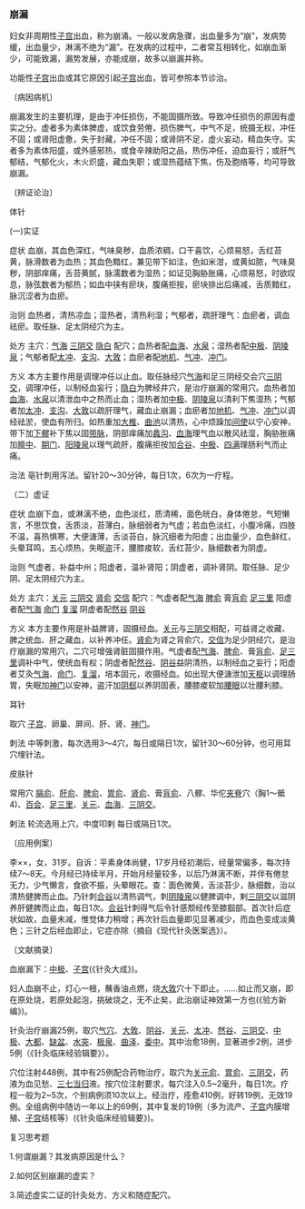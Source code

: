 ### 崩漏

妇女非周期性[子宫](https://www.gmzyjc.com/read/zjs/zjs3.4-0.1.3.5.0.md)出血，称为崩涌。一般以发病急骤，出血量多为“崩”，发病势缓，出血量少，淋漓不绝为“漏”。在发病的过程中，二者常互相转化，如崩血渐少，可能致漏，漏势发展，亦能成崩，故多以崩漏并称。

功能性[子宫](https://www.gmzyjc.com/read/zjs/zjs3.4-0.1.3.5.0.md)出血或其它原因引起[子宫](https://www.gmzyjc.com/read/zjs/zjs3.4-0.1.3.5.0.md)出血，皆可参照本节诊治。

〔病因病机〕

崩漏发生的主要机理，是由于冲任损伤，不能固摄所致。导致冲任损伤的原因有虚实之分。虚者多为素体脾虚，或饮食劳倦，损伤脾气，中气不足，统摄无权，冲任不固；或肾阳虚惫，失于封藏，冲任不固；或肾阴不足，虚火妄动，精血失守。实者多为素体阳盛，或外感邪热，或食辛辣助阳之品，热伤冲任，迫血妄行；或肝气郁结，气郁化火，木火炽盛，藏血失职；或湿热蕴结下焦，伤及胞络等，均可导致崩漏。

〔辨证论治〕

体针

(一)实证

症状  血崩，其血色深红，气味臭秽，血质浓稠，口干喜饮，心烦易怒，舌红苔黄，脉滑数者为血热；其血色黯红，兼见带下如注，色如米泔，或黄如脓，气味臭秽，阴部痒痛，舌苔黄腻，脉濡数者为湿热；如证见胸胁胀痛，心烦易怒，时欲叹息，脉弦数者为郁热；如血中挟有瘀块，腹痛拒按，瘀块排出后痛减，舌质黯红，脉沉涩者为血瘀。

治则  血热者，清热凉血；湿热者，清热利湿；气郁者，疏肝理气：血瘀者，调血祛瘀。取任脉、足太阴经穴为主。

处方  主穴：[气海](https://www.gmzyjc.com/read/zjs/zjs3.2.1-0.1.1.3.6.md)  [三阴交](https://www.gmzyjc.com/read/zjs/zjs3.1.4-6-0.0.1.3.6.md)  [隐白](https://www.gmzyjc.com/read/zjs/zjs3.1.4-6-0.0.1.3.1.md)  配穴；血热者配[血海](https://www.gmzyjc.com/read/zjs/zjs3.1.4-6-0.0.1.3.10.md)、[水泉](https://www.gmzyjc.com/read/zjs/zjs3.1.7-8-0.0.2.3.5.md)；湿热者配[中极](https://www.gmzyjc.com/read/zjs/zjs3.2.1-0.1.1.3.3.md)、[阴陵泉](https://www.gmzyjc.com/read/zjs/zjs3.1.4-6-0.0.1.3.9.md)；气郁者配[太冲](https://www.gmzyjc.com/read/zjs/zjs3.1.9-12-0.0.4.3.3.md)、[支沟](https://www.gmzyjc.com/read/zjs/zjs3.1.9-12-0.0.2.3.6.md)、[大敦](https://www.gmzyjc.com/read/zjs/zjs3.1.9-12-0.0.4.3.1.md)；血瘀者配[地机](https://www.gmzyjc.com/read/zjs/zjs3.1.4-6-0.0.1.3.8.md)、[气冲](https://www.gmzyjc.com/read/zjs/zjs3.1.1-3-0.1.3.3.30.md)、[冲门](https://www.gmzyjc.com/read/zjs/zjs3.1.4-6-0.0.1.3.12.md)。

方义  本方主要作用是调理冲任以止血。取任脉经穴[气海](https://www.gmzyjc.com/read/zjs/zjs3.2.1-0.1.1.3.6.md)和足三阴经交会穴[三阴交](https://www.gmzyjc.com/read/zjs/zjs3.1.4-6-0.0.1.3.6.md)，调理冲任，以制经血妄行；[隐白](https://www.gmzyjc.com/read/zjs/zjs3.1.4-6-0.0.1.3.1.md)为脾经井穴，是治疗崩漏的常用穴。血热者加[血海](https://www.gmzyjc.com/read/zjs/zjs3.1.4-6-0.0.1.3.10.md)、[水泉](https://www.gmzyjc.com/read/zjs/zjs3.1.7-8-0.0.2.3.5.md)以清泄血中之热而止血；湿热者加[中极](https://www.gmzyjc.com/read/zjs/zjs3.2.1-0.1.1.3.3.md)、[阴陵泉](https://www.gmzyjc.com/read/zjs/zjs3.1.4-6-0.0.1.3.9.md)以清利下焦湿热；气郁者加[太冲](https://www.gmzyjc.com/read/zjs/zjs3.1.9-12-0.0.4.3.3.md)、[支沟](https://www.gmzyjc.com/read/zjs/zjs3.1.9-12-0.0.2.3.6.md)、[大敦](https://www.gmzyjc.com/read/zjs/zjs3.1.9-12-0.0.4.3.1.md)以疏肝理气，藏血止崩漏；血瘀者加[地机](https://www.gmzyjc.com/read/zjs/zjs3.1.4-6-0.0.1.3.8.md)、[气冲](https://www.gmzyjc.com/read/zjs/zjs3.1.1-3-0.1.3.3.30.md)、[冲门](https://www.gmzyjc.com/read/zjs/zjs3.1.4-6-0.0.1.3.12.md)以调经祛淤，使血有所归。如热重加[大椎](https://www.gmzyjc.com/read/zjs/zjs3.2.2-0.0.1.3.14.md)、[曲池](https://www.gmzyjc.com/read/zjs/zjs3.1.1-3-0.1.2.3.11.md)以清热，心中烦躁加[间使](https://www.gmzyjc.com/read/zjs/zjs3.1.9-12-0.0.1.3.5.md)以宁心安神，带下加[下髎](https://www.gmzyjc.com/read/zjs/zjs3.1.7-8-0.0.1.3.34.md)补下焦以固[带脉](https://www.gmzyjc.com/read/zjs/zjs3.1.9-12-0.0.3.3.26.md)，阴部痒痛加[蠡沟](https://www.gmzyjc.com/read/zjs/zjs3.1.9-12-0.0.4.3.5.md)、[血海](https://www.gmzyjc.com/read/zjs/zjs3.1.4-6-0.0.1.3.10.md)理气血以散风祛湿，胸胁胀痛加[膻中](https://www.gmzyjc.com/read/zjs/zjs3.2.1-0.1.1.3.16.md)、[期门](https://www.gmzyjc.com/read/zjs/zjs3.1.9-12-0.0.4.3.14.md)、[阳陵泉](https://www.gmzyjc.com/read/zjs/zjs3.1.9-12-0.0.3.3.34.md)以理气疏肝，腹痛拒按加[合谷](https://www.gmzyjc.com/read/zjs/zjs3.1.1-3-0.1.2.3.4.md)、[中极](https://www.gmzyjc.com/read/zjs/zjs3.2.1-0.1.1.3.3.md)、[四满](https://www.gmzyjc.com/read/zjs/zjs3.1.7-8-0.0.2.3.14.md)理肠利气而止痛。

治法  亳针刺用泻法。留针20～30分钟，每日1次，6次为一疗程。

（二）虚证

症状  血崩下血，或淋漓不绝，血色淡红，质清稀，面色㿠白，身体倦怠，气短懒言，不思饮食，舌质淡，苔薄白，脉细弱者为气虚；若血色淡红，小腹冷痛，四肢不温，喜热惧寒，大便溏薄，舌淡苔白，脉沉细者为阳虚；出血量少，血色鲜红，头晕耳鸣，五心烦热，失眠盗汗，腰膝痠软，舌红苔少，脉细数者为阴虚。

治则  气虚者，补益中州；阳虚者，温补肾阳；阴虚者，调补肾阴。取任脉、足少阴、足太阴经穴为主。

处方  主穴：[关元](https://www.gmzyjc.com/read/zjs/zjs3.2.1-0.1.1.3.4.md)  [三阴交](https://www.gmzyjc.com/read/zjs/zjs3.1.4-6-0.0.1.3.6.md)  [肾俞](https://www.gmzyjc.com/read/zjs/zjs3.1.7-8-0.0.1.3.23.md)  [交信](https://www.gmzyjc.com/read/zjs/zjs3.1.7-8-0.0.2.3.8.md)  配穴：气虚者配[气海](https://www.gmzyjc.com/read/zjs/zjs3.2.1-0.1.1.3.6.md)  [脾俞](https://www.gmzyjc.com/read/zjs/zjs3.1.7-8-0.0.1.3.20.md)  膏[肓俞](https://www.gmzyjc.com/read/zjs/zjs3.1.7-8-0.0.2.3.16.md)  [足三里](https://www.gmzyjc.com/read/zjs/zjs3.1.1-3-0.1.3.3.36.md)  阳虚者配[气海](https://www.gmzyjc.com/read/zjs/zjs3.2.1-0.1.1.3.6.md)  [命门](https://www.gmzyjc.com/read/zjs/zjs3.2.2-0.0.1.3.4.md)  [复溜](https://www.gmzyjc.com/read/zjs/zjs3.1.7-8-0.0.2.3.7.md)  阴虚者配[然谷](https://www.gmzyjc.com/read/zjs/zjs3.1.7-8-0.0.2.3.2.md)  [阴谷](https://www.gmzyjc.com/read/zjs/zjs3.1.7-8-0.0.2.3.10.md)

方义  本方主要作用是补益脾肾，固摄经血。[关元](https://www.gmzyjc.com/read/zjs/zjs3.2.1-0.1.1.3.4.md)与[三阴交](https://www.gmzyjc.com/read/zjs/zjs3.1.4-6-0.0.1.3.6.md)相配，可益肾之收藏、脾之统血、肝之藏血，以补养冲任。[肾俞](https://www.gmzyjc.com/read/zjs/zjs3.1.7-8-0.0.1.3.23.md)为肾之背俞穴，[交信](https://www.gmzyjc.com/read/zjs/zjs3.1.7-8-0.0.2.3.8.md)为足少阴经穴，是治疗崩漏的常用穴，二穴可增强肾脏固摄作用。气虚者配[气海](https://www.gmzyjc.com/read/zjs/zjs3.2.1-0.1.1.3.6.md)、[脾俞](https://www.gmzyjc.com/read/zjs/zjs3.1.7-8-0.0.1.3.20.md)、膏[肓俞](https://www.gmzyjc.com/read/zjs/zjs3.1.7-8-0.0.2.3.16.md)、[足三里](https://www.gmzyjc.com/read/zjs/zjs3.1.1-3-0.1.3.3.36.md)调补中气，使统血有权；阴虚者配[然谷](https://www.gmzyjc.com/read/zjs/zjs3.1.7-8-0.0.2.3.2.md)、[阴谷](https://www.gmzyjc.com/read/zjs/zjs3.1.7-8-0.0.2.3.10.md)益阴清热，以制经血之妄行；阳虚者艾灸[气海](https://www.gmzyjc.com/read/zjs/zjs3.2.1-0.1.1.3.6.md)、[命门](https://www.gmzyjc.com/read/zjs/zjs3.2.2-0.0.1.3.4.md)、[复溜](https://www.gmzyjc.com/read/zjs/zjs3.1.7-8-0.0.2.3.7.md)，培本固元，收摄经血。如出现大便溏泄加[天枢](https://www.gmzyjc.com/read/zjs/zjs3.1.1-3-0.1.3.3.25.md)以调理肠胃，失眠加[神门](https://www.gmzyjc.com/read/zjs/zjs3.1.4-6-0.0.2.3.7.md)以安神，盗汗加[阴郄](https://www.gmzyjc.com/read/zjs/zjs3.1.4-6-0.0.2.3.6.md)以养阴固表，腰膝痠软加[腰眼](https://www.gmzyjc.com/read/zjs/zjs3.4-0.1.2.6.0.md)以壮腰利膝。

耳针

取穴  [子宫](https://www.gmzyjc.com/read/zjs/zjs3.4-0.1.3.5.0.md)、卵巢、屏间、肝、肾、[神门](https://www.gmzyjc.com/read/zjs/zjs3.1.4-6-0.0.2.3.7.md)。

刺法  中等刺激，每次选用3～4穴，每日或隔日1次，留针30～60分钟，也可用耳穴埋针法。

皮肤针

常用穴  [膈俞](https://www.gmzyjc.com/read/zjs/zjs3.1.7-8-0.0.1.3.17.md)、[肝俞](https://www.gmzyjc.com/read/zjs/zjs3.1.7-8-0.0.1.3.18.md)、[脾俞](https://www.gmzyjc.com/read/zjs/zjs3.1.7-8-0.0.1.3.20.md)、[胃俞](https://www.gmzyjc.com/read/zjs/zjs3.1.7-8-0.0.1.3.21.md)、[肾俞](https://www.gmzyjc.com/read/zjs/zjs3.1.7-8-0.0.1.3.23.md)、膏[肓俞](https://www.gmzyjc.com/read/zjs/zjs3.1.7-8-0.0.2.3.16.md)、八髎、华佗[夹脊](https://www.gmzyjc.com/read/zjs/zjs3.4-0.1.2.4.0.md)穴（胸1～骶4)、[百会](https://www.gmzyjc.com/read/zjs/zjs3.2.2-0.0.1.3.20.md)、[足三里](https://www.gmzyjc.com/read/zjs/zjs3.1.1-3-0.1.3.3.36.md)、[关元](https://www.gmzyjc.com/read/zjs/zjs3.2.1-0.1.1.3.4.md)、[血海](https://www.gmzyjc.com/read/zjs/zjs3.1.4-6-0.0.1.3.10.md)、[三阴交](https://www.gmzyjc.com/read/zjs/zjs3.1.4-6-0.0.1.3.6.md)。

剌法  轮流选用上穴，中度叩剌  每日或隔日1次。

〔应用例案〕

李××，女，31岁。自诉：平素身体尚健，17岁月经初潮后，经量常偏多，每次持续7～8天。今月经已持续半月，开始月经量较多，以后乃淋漓不断，并伴有倦怠无力，少气懒言，食欲不振，头晕眼花。查：面色微黄，舌淡苔少，脉细数，治以清热健脾而止血。乃针刺[合谷](https://www.gmzyjc.com/read/zjs/zjs3.1.1-3-0.1.2.3.4.md)以清热调气，刺[阴陵泉](https://www.gmzyjc.com/read/zjs/zjs3.1.4-6-0.0.1.3.9.md)以健脾调中，剌[三阴交](https://www.gmzyjc.com/read/zjs/zjs3.1.4-6-0.0.1.3.6.md)以滋阴养肝健脾而止血，每日1次。[合谷](https://www.gmzyjc.com/read/zjs/zjs3.1.1-3-0.1.2.3.4.md)针刺得气后令针感颓经传至膝腘部。首次针后症状如故，血量未减，惟觉体力稍增；再次针后血量即见显著减少，而血色变成淡黄色；三针之后经血即止，它症亦除（摘自《现代针灸医案选》）。

〔文献摘录〕

血崩漏下：[中极](https://www.gmzyjc.com/read/zjs/zjs3.2.1-0.1.1.3.3.md)、[子宫](https://www.gmzyjc.com/read/zjs/zjs3.4-0.1.3.5.0.md)(《针灸大成》)。

妇人血崩不止，灯心一根，蘸香油点燃，烧[大敦](https://www.gmzyjc.com/read/zjs/zjs3.1.9-12-0.0.4.3.1.md)穴十下即止。……如止而又崩，即在原处烧，若原处起泡，挑破烧之，无不止矣，此治崩证神效第一方也(《验方新编》)。

针灸治疗崩漏25例，取穴[气穴](https://www.gmzyjc.com/read/zjs/zjs3.1.7-8-0.0.2.3.13.md)、[大敦](https://www.gmzyjc.com/read/zjs/zjs3.1.9-12-0.0.4.3.1.md)、[阴谷](https://www.gmzyjc.com/read/zjs/zjs3.1.7-8-0.0.2.3.10.md)、[关元](https://www.gmzyjc.com/read/zjs/zjs3.2.1-0.1.1.3.4.md)、[太冲](https://www.gmzyjc.com/read/zjs/zjs3.1.9-12-0.0.4.3.3.md)、[然谷](https://www.gmzyjc.com/read/zjs/zjs3.1.7-8-0.0.2.3.2.md)、[三阴交](https://www.gmzyjc.com/read/zjs/zjs3.1.4-6-0.0.1.3.6.md)、[中极](https://www.gmzyjc.com/read/zjs/zjs3.2.1-0.1.1.3.3.md)、[大都](https://www.gmzyjc.com/read/zjs/zjs3.1.4-6-0.0.1.3.2.md)、[缺盆](https://www.gmzyjc.com/read/zjs/zjs3.1.1-3-0.1.3.3.12.md)、[水突](https://www.gmzyjc.com/read/zjs/zjs3.1.1-3-0.1.3.3.10.md)、[极泉](https://www.gmzyjc.com/read/zjs/zjs3.1.4-6-0.0.2.3.1.md)、[曲泽](https://www.gmzyjc.com/read/zjs/zjs3.1.9-12-0.0.1.3.3.md)、[委中](https://www.gmzyjc.com/read/zjs/zjs3.1.7-8-0.0.1.3.40.md)。其中治愈18例，显著进步2例，进步5例（《针灸临床经验辑要》）。

穴位注射448例，其中有25例配合药物治疗，取穴为[关元俞](https://www.gmzyjc.com/read/zjs/zjs3.1.7-8-0.0.1.3.26.md)、[胃俞](https://www.gmzyjc.com/read/zjs/zjs3.1.7-8-0.0.1.3.21.md)、[三阴交](https://www.gmzyjc.com/read/zjs/zjs3.1.4-6-0.0.1.3.6.md)，药液为血见愁、[三七](https://www.gmzyjc.com/read/bc/bc13-0.0.12.0.0.md)[当归](https://www.gmzyjc.com/read/bc/bc17-0.3.3.0.0.md)液。按穴位注射要求，每穴注入0.5~2毫升，每日1次。疗程一般为2~5次，个别病例须10次以上。经治疗，痊愈410例，好转19例，无效19例。全组病例中随访一年以上的69例，其中复发的19例（多为流产、[子宫](https://www.gmzyjc.com/read/zjs/zjs3.4-0.1.3.5.0.md)内膜增殖、[子宫](https://www.gmzyjc.com/read/zjs/zjs3.4-0.1.3.5.0.md)结核等）(《针灸临床经验辑要》)。

复习思考题

1.何谓崩漏？其发病原因是什么？

2.如何区别崩漏的虚实？

3.简述虚实二证的针灸处方、方义和随症配穴。
